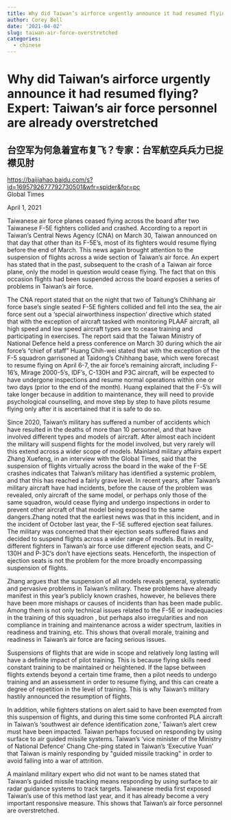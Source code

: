 ```yaml
---
title: Why did Taiwan’s airforce urgently announce it had resumed flying? 
author: Corey Bell
date: '2021-04-02'
slug: taiwan-air-force-overstretched
categories:
  - chinese
---
```

# Why did Taiwan’s airforce urgently announce it had resumed flying? Expert: Taiwan’s air force personnel are already overstretched

## 台空军为何急着宣布复飞？专家：台军航空兵兵力已捉襟见肘
  
https://baijiahao.baidu.com/s?id=1695792677792730501&wfr=spider&for=pc  
Global Times  

April 1, 2021  

Taiwanese air force planes ceased flying across the board after two Taiwanese F-5E fighters collided and crashed. According to a report in Taiwan’s Central News Agency (CNA) on March 30, Taiwan announced on that day that other than its F-5E’s, most of its fighters would resume flying before the end of March. This news again brought attention to the suspension of flights across a wide section of Taiwan’s air force. An expert has stated that in the past, subsequent to the crash of a Taiwan air force plane, only the model in question would cease flying. The fact that on this occasion flights had been suspended across the board exposes a series of problems in Taiwan’s air force.  

The CNA report stated that on the night that two of Taitung’s Chihhang air force base’s single seated F-5E fighters collided and fell into the sea, the air force sent out a ‘special airworthiness inspection’ directive which stated that with the exception of aircraft tasked with monitoring PLAAF aircraft, all high speed and low speed aircraft types are to cease training and participating in exercises. The report said that the Taiwan Ministry of National Defence held a press conference on March 30 during which the air force’s “chief of staff” Huang Chih-wei stated that with the exception of the F-5 squadron garrisoned at Taidong’s Chihhang base, which were forecast to resume flying on April 6-7, the air force’s remaining aircraft, including F-16’s, Mirage 2000-5’s, IDF’s, C-130H and P3C aircraft, will be expected to have undergone inspections and resume normal operations within one or two days (prior to the end of the month). Huang explained that the F-5’s will take longer because in addition to maintenance, they will need to provide psychological counselling, and move step by step to have pilots resume flying only after it is ascertained that it is safe to do so.  

Since 2020, Taiwan’s military has suffered a number of accidents which have resulted in the deaths of more than 10 personnel, and that have involved different types and models of aircraft. After almost each incident the military will suspend flights for the model involved, but very rarely will this extend across a wider scope of models. Mainland military affairs expert Zhang Xuefeng, in an interview with the Global Times, said that the suspension of flights virtually across the board in the wake of the F-5E crashes indicates that Taiwan’s military has identified a systemic problem, and that this has reached a fairly grave level. In recent years, after Taiwan’s military aircraft have had incidents, before the cause of the problem was revealed, only aircraft of the same model, or perhaps only those of the same squadron, would cease flying and undergo inspections in order to prevent other aircraft of that model being exposed to the same dangers.Zhang noted that the earliest news was that in this incident, and in the incident of October last year, the F-5E suffered ejection seat failures. The military was concerned that their ejection seats suffered flaws and decided to suspend flights across a wider range of models. But in reality, different fighters in Taiwan’s air force use different ejection seats, and C-130H and P-3C’s don’t have ejections seats. Henceforth, the inspection of ejection seats is not the problem for the more broadly encompassing suspension of flights.  

Zhang argues that the suspension of all models reveals general, systematic and pervasive problems in Taiwan’s military. These problems have already manifest in this year’s publicly known crashes, however, he believes there have been more mishaps or causes of incidents than has been made public. Among them is not only technical issues related to the F-5E or inadequacies in the training of this squadron , but perhaps also irregularities and non compliance in training and maintenance across a wider spectrum, laxities in readiness and training, etc. This shows that overall morale, training and readiness in Taiwan’s air force are facing serious issues.  


Suspensions of flights that are wide in scope and relatively long lasting will have a definite impact of pilot training. This is because flying skills need constant training to be maintained or heightened. If the lapse between flights extends beyond a certain time frame, then a pilot needs to undergo training and an assessment in order to resume flying, and this can create a degree of repetition in the level of training. This is why Taiwan’s military hastily announced the resumption of flights.  

In addition,  while fighters stations on alert said to have been exempted from this suspension of flights, and during this time some confronted PLA aircraft in Taiwan’s ‘southwest air defence identification zone,’ Taiwan’s alert crew must have been impacted. Taiwan perhaps focused on responding by using surface to air guided missile systems. Taiwan’s ‘vice minister of the Ministry of National Defence’ Chang Che-ping stated in Taiwan’s ‘Executive Yuan’ that Taiwan is mainly responding by "guided missile tracking" in order to avoid falling into a war of attrition.  

A mainland military expert who did not want to be names stated that Taiwan’s guided missile tracking means responding by using surface to air radar guidance systems to track targets. Taiwanese media first exposed Taiwan’s use of this method last year, and it has already become a very important responsive measure. This shows that Taiwan’s air force personnel are overstretched.  